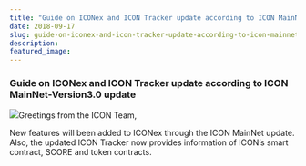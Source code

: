```yaml
---
title: "Guide on ICONex and ICON Tracker update according to ICON MainNet-Version3.0 update"
date: 2018-09-17
slug: guide-on-iconex-and-icon-tracker-update-according-to-icon-mainnet-version3-0-update-4d7f54ab5130
description:
featured_image:
---
```


### **Guide on ICONex and ICON Tracker update according to ICON MainNet-Version3.0 update**

![](https://cdn-images-1.medium.com/max/800/0*wmmjlHoE1J4fofQw.png)Greetings from the ICON Team,

New features will been added to ICONex through the ICON MainNet update. Also, the updated ICON Tracker now provides information of ICON’s smart contract, SCORE and token contracts.

